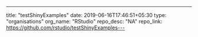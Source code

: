 ---
title: "testShinyExamples"
date: 2019-06-16T17:46:51+05:30
type: "organisations"
org_name: "RStudio"
repo_desc: "NA"
repo_link: https://github.com/rstudio/testShinyExamples---